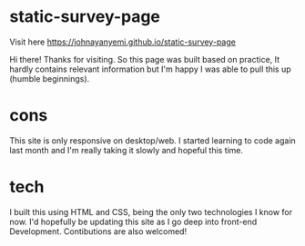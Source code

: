 # static-survey-page
Visit here https://johnayanyemi.github.io/static-survey-page

Hi there! Thanks for visiting. So this page was built based on practice, It hardly contains relevant information but I'm happy I was able to pull this up (humble beginnings).

# cons
This site is only responsive on desktop/web. I started learning to code again last month and I'm really taking it slowly and hopeful this time.

# tech
I built this using HTML and CSS, being the only two technologies I know for now. I'd hopefully be updating this site as I go deep into front-end Development. Contibutions are also welcomed!
